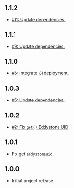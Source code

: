 ## 1.1.2
* [#11: Update dependencies.](https://github.com/haensl/beacon-tool/issues/11)

## 1.1.1
* [#9: Update dependencies.](https://github.com/haensl/beacon-tool/issues/9)

## 1.1.0
* [#6: Integrate CI deployment.](https://github.com/haensl/beacon-tool/issues/6)

## 1.0.3
* [#5: Update dependencies.](https://github.com/haensl/beacon-tool/issues/5)

## 1.0.2
* [#2: Fix `get()` Eddystone UID](https://github.com/haensl/beacon-tool/issues/2)

## 1.0.1
* Fix get `eddystoneuid`.

## 1.0.0
* Initial project release.
